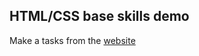 ## HTML/CSS base skills demo ##
Make a tasks from the [website](http://www.itmathrepetitor.ru/zadachi-po-html-i-css/)